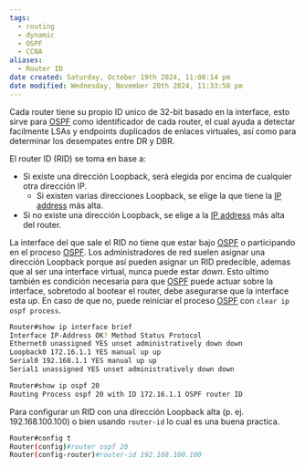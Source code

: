 ```yaml
---
tags:
  - routing
  - dynamic
  - OSPF
  - CCNA
aliases:
  - Router ID
date created: Saturday, October 19th 2024, 11:08:14 pm
date modified: Wednesday, November 20th 2024, 11:33:50 pm
---
```


Cada router tiene su propio ID unico de 32-bit basado en la interface, esto sirve para [OSPF](../OSPF.md) como identificador de cada router, el cual ayuda a detectar facilmente LSAs y endpoints duplicados de enlaces virtuales, así como para determinar los desempates entre DR y DBR. 

El router ID (RID)  se toma en base a:
- Si existe una dirección Loopback, será elegida por encima de cualquier otra dirección IP.
	- Si existen varias direcciones Loopback, se elige la que tiene la [IP address](IP%20address.md) más alta.
- Si no existe una dirección Loopback, se elige a la [IP address](IP%20address.md) más alta del router.

La interface del que sale el RID no tiene que estar bajo [OSPF](../OSPF.md) o participando en el proceso [OSPF](../OSPF.md). Los administradores de red suelen asignar una dirección Loopback porque así pueden asignar un RID predecible, ademas que al ser una interface virtual, nunca puede estar _down_. 
Esto ultimo también es condición necesaria para que [OSPF](../OSPF.md) puede actuar sobre la interface, sobretodo al bootear el router, debe asegurarse que la interface esta _up_. En caso de que no, puede reiniciar el proceso [OSPF](../OSPF.md) con `clear ip ospf process`. 

``` bash
Router#show ip interface brief
Interface IP-Address OK? Method Status Protocol
Ethernet0 unassigned YES unset administratively down down
Loopback0 172.16.1.1 YES manual up up
Serial0 192.168.1.1 YES manual up up
Serial1 unassigned YES unset administratively down down

Router#show ip ospf 20
Routing Process ospf 20 with ID 172.16.1.1 OSPF router ID
```

Para configurar un RID con una dirección Loopback alta (p. ej. 192.168.100.100) o bien usando `router-id` lo cual es una buena practica.

``` bash
Router#config t
Router(config)#router ospf 20
Router(config-router)#router-id 192.168.100.100
```


